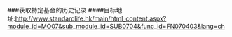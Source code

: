###获取特定基金的历史记录
####目标地址:http://www.standardlife.hk/main/html_content.aspx?module_id=MO07&sub_module_id=SUB0704&func_id=FN070403&lang=ch